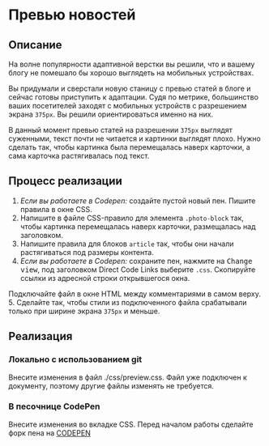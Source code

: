 # Превью новостей

## Описание
На волне популярности адаптивной верстки вы решили, что и вашему блогу не помешало бы хорошо выглядеть на мобильных устройствах.

Вы придумали и сверстали новую станицу с превью статей в блоге и сейчас готовы приступить к адаптации. Судя по метрике, большинство ваших посетителей заходят с мобильных устройств с разрешением экрана `375px`. Вы решили ориентироваться именно на них.

В данный момент превью статей на разрешении `375px` выглядят суженными, текст почти не читается и картинки выглядят плохо. Нужно сделать так, чтобы картинка была перемещалась наверх карточки, а сама карточка растягивалась под текст.

## Процесс реализации
1. _Если вы работаете в Codepen:_ создайте пустой новый пен. Пишите правила в окне CSS.
2. Напишите в файле CSS-правило для элемента `.photo-block` так, чтобы картинка перемещалась наверх карточки, размещалась над заголовком.
3. Напишите правила для блоков `article` так, чтобы они начали растягиваться под размеры контента.
4. _Если вы работаете в Codepen:_ сохраните пен, нажмите на <kbd>Change view</kbd></i>, под заголовком Direct Code Links выберите `.css`. Скопируйте ссылки из адресной строки открывшегося окна.</li>

Подключайте файл в окне HTML между комментариями в самом верху.
5. Сделайте так, чтобы стили из подключенного файла срабатывали только при ширине экрана `375px` и меньше.

## Реализация

### Локально с использованием git

Внесите изменения в файл ./css/preview.css. Файл уже подключен к документу, поэтому другие файлы изменять не требуется.

### В песочнице CodePen

Внесите изменения во вкладке CSS. Перед началом работы сделайте форк пена на [CODEPEN](https://codepen.io/solarrust/pen/GvpxYz?editors=1100)
